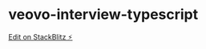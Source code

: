 # veovo-interview-typescript

[Edit on StackBlitz ⚡️](https://stackblitz.com/edit/veovo-interview-typescript)